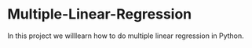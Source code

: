 # Multiple-Linear-Regression
In this project we willlearn how to do multiple linear regression in Python.
